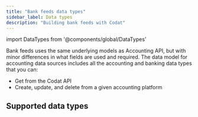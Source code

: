 ```yaml
---
title: "Bank feeds data types"
sidebar_label: Data types
description: "Building bank feeds with Codat"
---
```


import DataTypes from '@components/global/DataTypes'

Bank feeds uses the same underlying models as Accounting API, but with minor differences in what fields are used and required. The data model for accounting data sources includes all the accounting and banking data types that you can:

- Get from the Codat API
- Create, update, and delete from a given accounting platform

## Supported data types

<DataTypes category="bank-feeds" search={false}/>

<br/>
